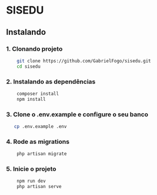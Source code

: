 # SISEDU

## Instalando

### 1. Clonando projeto

```bash
    git clone https://github.com/GabrielFogo/sisedu.git
    cd sisedu
```

### 2. Instalando as dependências

```bash
    composer install
    npm install
```

### 3. Clone o .env.example e configure o seu banco

```bash
   cp .env.example .env
```

### 4. Rode as migrations

```bash
    php artisan migrate
```

### 5. Inicie o projeto


```bash
    npm run dev
    php artisan serve
```